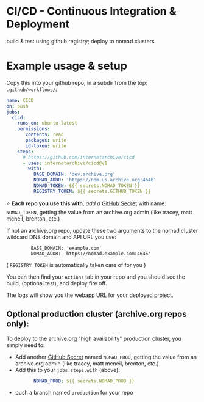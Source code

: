 # CI/CD - Continuous Integration & Deployment

build &amp; test using github registry; deploy to nomad clusters

# Example usage & setup
Copy this into your github repo, in a subdir from the top: `.github/workflows/`:
```yaml
name: CICD
on: push
jobs:
  cicd:
    runs-on: ubuntu-latest
    permissions:
       contents: read
       packages: write
       id-token: write
    steps:
      # https://github.com/internetarchive/cicd
      - uses: internetarchive/cicd@v1
        with:
          BASE_DOMAIN: 'dev.archive.org'
          NOMAD_ADDR: 'https://nom.us.archive.org:4646'
          NOMAD_TOKEN: ${{ secrets.NOMAD_TOKEN }}
          REGISTRY_TOKEN: ${{ secrets.GITHUB_TOKEN }}
```

⭐ **Each repo you use this with**, _add a_ 
[GitHub Secret](https://docs.github.com/en/actions/security-guides/encrypted-secrets)
with name: `NOMAD_TOKEN`, getting the value from an archive.org admin (like tracey, matt mcneil, brenton, etc.)

If not an archive.org repo, update these two arguments to the nomad cluster wildcard DNS domain and API URL you use:
```
         BASE_DOMAIN: 'example.com'
         NOMAD_ADDR: 'https://nomad.example.com:4646'
```

( `REGISTRY_TOKEN` is automatically taken care of for you )

You can then find your `Actions` tab in your repo and you should see the build, (optional test), and deploy fire off.

The logs will show you the webapp URL for your deployed project.


## Optional production cluster (archive.org repos only):
To deploy to the archive.org "high availability" production cluster, you simply need to:
- Add another 
[GitHub Secret](https://docs.github.com/en/actions/security-guides/encrypted-secrets)
named `NOMAD_PROD`, 
getting the value from an archive.org admin (like tracey, matt mcneil, brenton, etc.)
- Add this to your `jobs.steps.with` (above):
```yaml
          NOMAD_PROD: ${{ secrets.NOMAD_PROD }}
```
- push a branch named `production` for your repo
